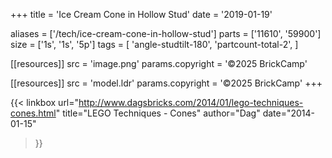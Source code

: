 +++
title = 'Ice Cream Cone in Hollow Stud'
date  = '2019-01-19'

aliases = ['/tech/ice-cream-cone-in-hollow-stud']
parts = ['11610', '59900']
size  = ['1s', '1s', '5p']
tags  = [
  'angle-studtilt-180',
  'partcount-total-2',
]

[[resources]]
src              = 'image.png'
params.copyright = '©2025 BrickCamp'

[[resources]]
src              = 'model.ldr'
params.copyright = '©2025 BrickCamp'
+++

{{< linkbox
    url="http://www.dagsbricks.com/2014/01/lego-techniques-cones.html"
    title="LEGO Techniques - Cones"
    author="Dag"
    date="2014-01-15"
>}}
